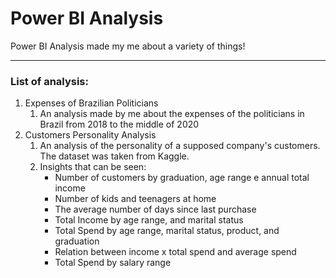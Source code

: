 # Power BI Analysis
Power BI Analysis made my me about a variety of things!
***

 ### List of analysis:

 1. Expenses of Brazilian Politicians
    1. An analysis made by me about the expenses of the politicians in Brazil from 2018 to the middle of 2020
2. Customers Personality Analysis
   1. An analysis of the personality of a supposed company's customers. The dataset was taken from Kaggle.
   2. Insights that can be seen:
      - Number of customers by graduation, age range e annual total income
      - Number of kids and teenagers at home
      - The average number of days since last purchase
      - Total Income by age range, and marital status
      - Total Spend by age range, marital status, product, and graduation
      - Relation between income x total spend and average spend
      - Total Spend by salary range
